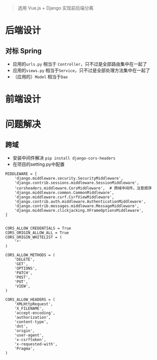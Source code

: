 > 选用 Vue.js + Django 实现前后端分离

# 后端设计
## 对标 Spring
- 应用的`urls.py` 相当于 `Controller`，只不过是全部路由集中在一起了
- 应用的`views.py` 相当于`Service`，只不过是全部处理方法集中在一起了
- （应用的）`Model` 相当于`Dao`
# 前端设计
# 问题解决
## 跨域
- 安装中间件解决 `pip install django-cors-headers`
- 在项目的setting.py中配置
```
MIDDLEWARE = [
    'django.middleware.security.SecurityMiddleware',
    'django.contrib.sessions.middleware.SessionMiddleware',
    'corsheaders.middleware.CorsMiddleware',  # 跨域中间件，注意顺序
    'django.middleware.common.CommonMiddleware',
    'django.middleware.csrf.CsrfViewMiddleware',
    'django.contrib.auth.middleware.AuthenticationMiddleware',
    'django.contrib.messages.middleware.MessageMiddleware',
    'django.middleware.clickjacking.XFrameOptionsMiddleware',
]


CORS_ALLOW_CREDENTIALS = True
CORS_ORIGIN_ALLOW_ALL = True
CORS_ORIGIN_WHITELIST = (
    '*'
)

CORS_ALLOW_METHODS = (
    'DELETE',
    'GET',
    'OPTIONS',
    'PATCH',
    'POST',
    'PUT',
    'VIEW',
)

CORS_ALLOW_HEADERS = (
    'XMLHttpRequest',
    'X_FILENAME',
    'accept-encoding',
    'authorization',
    'content-type',
    'dnt',
    'origin',
    'user-agent',
    'x-csrftoken',
    'x-requested-with',
    'Pragma',
)
```